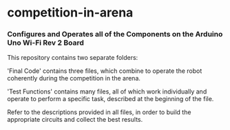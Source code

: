 # competition-in-arena
### Configures and Operates all of the Components on the Arduino Uno Wi-Fi Rev 2 Board

This repository contains two separate folders:

'Final Code' contains three files, which combine to operate the robot coherently during the competition in the arena.

'Test Functions' contains many files, all of which work individually and operate to perform a specific task, described at the beginning of the file.

Refer to the descriptions provided in all files, in order to build the appropriate circuits and collect the best results.
